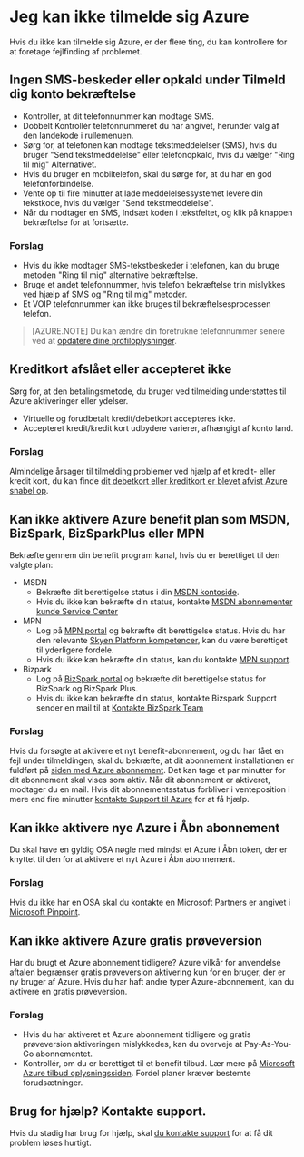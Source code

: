 <properties
    pageTitle="Fejlfinding i forbindelse med Azure log op problemer | Microsoft Azure"
    description="Beskriver, hvordan du udfører fejlfinding af nogle almindelige Azure log op problemer."
    services=""
    documentationCenter=""
    authors="JiangChen79"
    manager="felixwu"
    editor=""
    tags="billing,top-support-issue"/>

<tags
    ms.service="billing"
    ms.workload="na"
    ms.tgt_pltfrm="ibiza"
    ms.devlang="na"
    ms.topic="article"
    ms.date="10/25/2016"
    ms.author="cjiang"/>

# <a name="i-cant-sign-up-for-azure"></a>Jeg kan ikke tilmelde sig Azure

Hvis du ikke kan tilmelde sig Azure, er der flere ting, du kan kontrollere for at foretage fejlfinding af problemet.

## <a name="no-text-messages-or-calls-during-sign-up-account-verification"></a>Ingen SMS-beskeder eller opkald under Tilmeld dig konto bekræftelse 

- Kontrollér, at dit telefonnummer kan modtage SMS.
- Dobbelt Kontrollér telefonnummeret du har angivet, herunder valg af den landekode i rullemenuen.
- Sørg for, at telefonen kan modtage tekstmeddelelser (SMS), hvis du bruger "Send tekstmeddelelse" eller telefonopkald, hvis du vælger "Ring til mig" Alternativet.
- Hvis du bruger en mobiltelefon, skal du sørge for, at du har en god telefonforbindelse.
- Vente op til fire minutter at lade meddelelsessystemet levere din tekstkode, hvis du vælger "Send tekstmeddelelse".
- Når du modtager en SMS, Indsæt koden i tekstfeltet, og klik på knappen bekræftelse for at fortsætte.

### <a name="suggestions"></a>Forslag

- Hvis du ikke modtager SMS-tekstbeskeder i telefonen, kan du bruge metoden "Ring til mig" alternative bekræftelse.
- Bruge et andet telefonnummer, hvis telefon bekræftelse trin mislykkes ved hjælp af SMS og "Ring til mig" metoder.
- Et VOIP telefonnummer kan ikke bruges til bekræftelsesprocessen telefon.

>[AZURE.NOTE] Du kan ændre din foretrukne telefonnummer senere ved at [opdatere dine profiloplysninger](billing-how-to-change-azure-account-profile.md).

## <a name="credit-card-declined-or-not-accepted"></a>Kreditkort afslået eller accepteret ikke

Sørg for, at den betalingsmetode, du bruger ved tilmelding understøttes til Azure aktiveringer eller ydelser.

- Virtuelle og forudbetalt kredit/debetkort accepteres ikke.
- Accepteret kredit/kredit kort udbydere varierer, afhængigt af konto land.

### <a name="suggestion"></a>Forslag

Almindelige årsager til tilmelding problemer ved hjælp af et kredit- eller kredit kort, du kan finde [dit debetkort eller kreditkort er blevet afvist Azure snabel op](billing-credit-card-fails-during-azure-sign-up.md).

## <a name="cant-activate-azure-benefit-plan-like-msdn-bizspark-bizsparkplus-or-mpn"></a>Kan ikke aktivere Azure benefit plan som MSDN, BizSpark, BizSparkPlus eller MPN

Bekræfte gennem din benefit program kanal, hvis du er berettiget til den valgte plan:

- MSDN
    - Bekræfte dit berettigelse status i din [MSDN kontoside](https://msdn.microsoft.com/subscriptions/manage/default.aspx).
    - Hvis du ikke kan bekræfte din status, kontakte [MSDN abonnementer kunde Service Center](https://msdn.microsoft.com/subscriptions/contactus.aspx)
- MPN
    - Log på [MPN portal](https://mspartner.microsoft.com/en/us/Pages/Locale.aspx) og bekræfte dit berettigelse status. Hvis du har den relevante [Skyen Platform kompetencer](https://mspartner.microsoft.com/en/us/pages/membership/cloud-platform-competency.aspx), kan du være berettiget til yderligere fordele.
    - Hvis du ikke kan bekræfte din status, kan du kontakte [MPN support](https://mspartner.microsoft.com/en/us/Pages/Support/Premium/contact-support.aspx).
- Bizpark
    - Log på [BizSpark portal](https://www.microsoft.com/bizspark/default.aspx#start-two) og bekræfte dit berettigelse status for BizSpark og BizSpark Plus.
    - Hvis du ikke kan bekræfte din status, kontakte Bizspark Support sender en mail til at [Kontakte BizSpark Team](mailto:bizspark@microsoft.com?subject=BizSpark%20Support&body=Thank%20you%20for%20contacting%20BizSpark.%20Please%20provide%20as%20much%20of%20the%20following%20information%20as%20possible,%20as%20it%20will%20help%20expedite%20our%20response%20to%20you.%0aContact%20name:%0aStartup%20name:%0aMicrosoft%20Account/Live%20ID:%0aSpecific%20description%20of%20issue%20experienced%20or%20question:%0a%0aThank%20you,%0a%0aThe%20BizSpark%20Team)

### <a name="suggestion"></a>Forslag

Hvis du forsøgte at aktivere et nyt benefit-abonnement, og du har fået en fejl under tilmeldingen, skal du bekræfte, at dit abonnement installationen er fuldført på [siden med Azure abonnement](http://account.windowsazure.com/Subscriptions). Det kan tage et par minutter for dit abonnement skal vises som aktiv. Når dit abonnement er aktiveret, modtager du en mail. Hvis dit abonnementsstatus forbliver i venteposition i mere end fire minutter [kontakte Support til Azure](http://go.microsoft.com/fwlink/?linkid=544831&clcid=0x409) for at få hjælp.

## <a name="cant-activate-new-azure-in-open-subscription"></a>Kan ikke aktivere nye Azure i Åbn abonnement

Du skal have en gyldig OSA nøgle med mindst et Azure i Åbn token, der er knyttet til den for at aktivere et nyt Azure i Åbn abonnement.

### <a name="suggestion"></a>Forslag

Hvis du ikke har en OSA skal du kontakte en Microsoft Partners er angivet i [Microsoft Pinpoint](http://pinpoint.microsoft.com/).

## <a name="cant-activate-azure-free-trial"></a>Kan ikke aktivere Azure gratis prøveversion

Har du brugt et Azure abonnement tidligere? Azure vilkår for anvendelse aftalen begrænser gratis prøveversion aktivering kun for en bruger, der er ny bruger af Azure. Hvis du har haft andre typer Azure-abonnement, kan du aktivere en gratis prøveversion.

### <a name="suggestion"></a>Forslag

-  Hvis du har aktiveret et Azure abonnement tidligere og gratis prøveversion aktiveringen mislykkedes, kan du overveje at Pay-As-You-Go abonnementet. 
-  Kontrollér, om du er berettiget til et benefit tilbud. Lær mere på [Microsoft Azure tilbud oplysningssiden](https://azure.microsoft.com/support/legal/offer-details/). Fordel planer kræver bestemte forudsætninger.

## <a name="need-help-contact-support"></a>Brug for hjælp? Kontakte support. 

Hvis du stadig har brug for hjælp, skal [du kontakte support](https://portal.azure.com/?#blade/Microsoft_Azure_Support/HelpAndSupportBlade) for at få dit problem løses hurtigt. 
